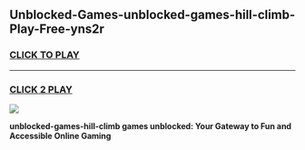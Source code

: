 
## Unblocked-Games-unblocked-games-hill-climb-Play-Free-yns2r
<h3>
<a href="https://premium76.site?title=unblocked-games-hill-climb&ref=23A">CLICK TO PLAY</a></h3>
<hr>

<h3>
<a href="https://premium76.site?title=unblocked-games-hill-climb&ref=23A">CLICK 2 PLAY</a>
  
</h3>

<a href="https://premium76.site?title=unblocked-games-hill-climb&ref=23A"><img src="https://clearcache.store/games.png"></a>


**unblocked-games-hill-climb games unblocked: Your Gateway to Fun and Accessible Online Gaming**
